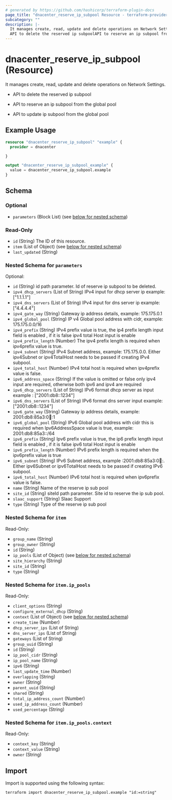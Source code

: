 ```yaml
---
# generated by https://github.com/hashicorp/terraform-plugin-docs
page_title: "dnacenter_reserve_ip_subpool Resource - terraform-provider-dnacenter"
subcategory: ""
description: |-
  It manages create, read, update and delete operations on Network Settings.
  API to delete the reserved ip subpoolAPI to reserve an ip subpool from the global poolAPI to update ip subpool from the global pool
---
```


# dnacenter_reserve_ip_subpool (Resource)

It manages create, read, update and delete operations on Network Settings.

- API to delete the reserved ip subpool

- API to reserve an ip subpool from the global pool

- API to update ip subpool from the global pool

## Example Usage

```terraform
resource "dnacenter_reserve_ip_subpool" "example" {
  provider = dnacenter

}

output "dnacenter_reserve_ip_subpool_example" {
  value = dnacenter_reserve_ip_subpool.example
}
```

<!-- schema generated by tfplugindocs -->
## Schema

### Optional

- `parameters` (Block List) (see [below for nested schema](#nestedblock--parameters))

### Read-Only

- `id` (String) The ID of this resource.
- `item` (List of Object) (see [below for nested schema](#nestedatt--item))
- `last_updated` (String)

<a id="nestedblock--parameters"></a>
### Nested Schema for `parameters`

Optional:

- `id` (String) id path parameter. Id of reserve ip subpool to be deleted.
- `ipv4_dhcp_servers` (List of String) IPv4 input for dhcp server ip example: ["1.1.1.1"]
- `ipv4_dns_servers` (List of String) IPv4 input for dns server ip example: ["4.4.4.4"]
- `ipv4_gate_way` (String) Gateway ip address details, example: 175.175.0.1
- `ipv4_global_pool` (String) IP v4 Global pool address with cidr, example: 175.175.0.0/16
- `ipv4_prefix` (String) IPv4 prefix value is true, the ip4 prefix length input field is enabled , if it is false ipv4 total Host input is enable
- `ipv4_prefix_length` (Number) The ipv4 prefix length is required when ipv4prefix value is true.
- `ipv4_subnet` (String) IPv4 Subnet address, example: 175.175.0.0. Either ipv4Subnet or ipv4TotalHost needs to be passed if creating IPv4 subpool.
- `ipv4_total_host` (Number) IPv4 total host is required when ipv4prefix value is false.
- `ipv6_address_space` (String) If the value is omitted or false only ipv4 input are required, otherwise both ipv6 and ipv4 are required
- `ipv6_dhcp_servers` (List of String) IPv6 format dhcp server as input example : ["2001:db8::1234"]
- `ipv6_dns_servers` (List of String) IPv6 format dns server input example: ["2001:db8::1234"]
- `ipv6_gate_way` (String) Gateway ip address details, example: 2001:db8:85a3:0:100::1
- `ipv6_global_pool` (String) IPv6 Global pool address with cidr this is required when Ipv6AddressSpace value is true, example: 2001:db8:85a3::/64
- `ipv6_prefix` (String) Ipv6 prefix value is true, the ip6 prefix length input field is enabled , if it is false ipv6 total Host input is enable
- `ipv6_prefix_length` (Number) IPv6 prefix length is required when the ipv6prefix value is true
- `ipv6_subnet` (String) IPv6 Subnet address, example :2001:db8:85a3:0:100::. Either ipv6Subnet or ipv6TotalHost needs to be passed if creating IPv6 subpool.
- `ipv6_total_host` (Number) IPv6 total host is required when ipv6prefix value is false.
- `name` (String) Name of the reserve ip sub pool
- `site_id` (String) siteId path parameter. Site id to reserve the ip sub pool.
- `slaac_support` (String) Slaac Support
- `type` (String) Type of the reserve ip sub pool


<a id="nestedatt--item"></a>
### Nested Schema for `item`

Read-Only:

- `group_name` (String)
- `group_owner` (String)
- `id` (String)
- `ip_pools` (List of Object) (see [below for nested schema](#nestedobjatt--item--ip_pools))
- `site_hierarchy` (String)
- `site_id` (String)
- `type` (String)

<a id="nestedobjatt--item--ip_pools"></a>
### Nested Schema for `item.ip_pools`

Read-Only:

- `client_options` (String)
- `configure_external_dhcp` (String)
- `context` (List of Object) (see [below for nested schema](#nestedobjatt--item--ip_pools--context))
- `create_time` (Number)
- `dhcp_server_ips` (List of String)
- `dns_server_ips` (List of String)
- `gateways` (List of String)
- `group_uuid` (String)
- `id` (String)
- `ip_pool_cidr` (String)
- `ip_pool_name` (String)
- `ipv6` (String)
- `last_update_time` (Number)
- `overlapping` (String)
- `owner` (String)
- `parent_uuid` (String)
- `shared` (String)
- `total_ip_address_count` (Number)
- `used_ip_address_count` (Number)
- `used_percentage` (String)

<a id="nestedobjatt--item--ip_pools--context"></a>
### Nested Schema for `item.ip_pools.context`

Read-Only:

- `context_key` (String)
- `context_value` (String)
- `owner` (String)

## Import

Import is supported using the following syntax:

```shell
terraform import dnacenter_reserve_ip_subpool.example "id:=string"
```
